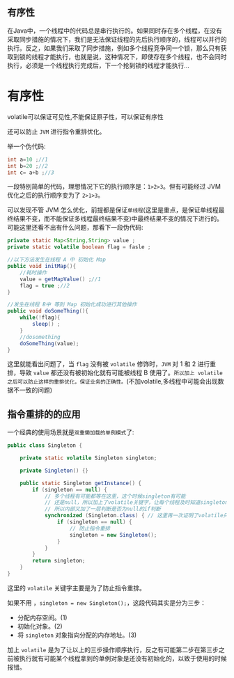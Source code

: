 ## 有序性

在Java中，一个线程中的代码总是串行执行的。如果同时存在多个线程，在没有采取同步措施的情况下，我们是无法保证线程的先后执行顺序的，线程可以并行的执行。反之，如果我们采取了同步措施，例如多个线程竞争同一个锁，那么只有获取到锁的线程才能执行，也就是说，这种情况下，即使存在多个线程，也不会同时执行，必须是一个线程执行完成后，下一个抢到锁的线程才能执行...

# 有序性

volatile可以保证可见性,不能保证原子性，可以保证有序性

还可以防止 `JVM` 进行指令重排优化。

举一个伪代码:

```java
int a=10 ;//1
int b=20 ;//2
int c= a+b ;//3
```

一段特别简单的代码，理想情况下它的执行顺序是：`1>2>3`。但有可能经过 JVM 优化之后的执行顺序变为了 `2>1>3`。

可以发现不管 JVM 怎么优化，前提都是保证`单线程`(这里是重点，是保证单线程最终结果不变，而不能保证多线程最终结果不变)中最终结果不变的情况下进行的。可能这里还看不出有什么问题，那看下一段伪代码:

```java
private static Map<String,String> value ;
private static volatile boolean flag = fasle ;

//以下方法发生在线程 A 中 初始化 Map
public void initMap(){
	//耗时操作
	value = getMapValue() ;//1
	flag = true ;//2
}

//发生在线程 B中 等到 Map 初始化成功进行其他操作
public void doSomeThing(){
	while(!flag){
		sleep() ;
	}
	//dosomething
	doSomeThing(value);
}
```

这里就能看出问题了，当 `flag` 没有被 `volatile` 修饰时，`JVM` 对 1 和 2 进行重排，导致 `value` 都还没有被初始化就有可能被线程 B 使用了。`所以加上 volatile之后可以防止这样的重排优化，保证业务的正确性。`(不加volatile,多线程中可能会出现数据不一致的问题)

## 指令重排的的应用

一个经典的使用场景就是`双重懒加载的单例模式`了:

```java
public class Singleton {

    private static volatile Singleton singleton;

    private Singleton() {}

    public static Singleton getInstance() {
        if (singleton == null) {
            // 多个线程有可能都等在这里，这个时候singleton有可能
            // 还是null，所以加上了volatile关键字，让每个线程及时知道singleton是否应被初始化了，
            // 所以内部又加了一层判断是否为null的if判断
            synchronized (Singleton.class) { // 这里再一次证明了volatile只能保证可见性，不能保证原子性.
                if (singleton == null) {
                    // 防止指令重排
                    singleton = new Singleton();
                }
            }
        }
        return singleton;
    }
}
```

这里的 `volatile` 关键字主要是为了防止指令重排。 

如果不用 ，`singleton = new Singleton();`，这段代码其实是分为三步：
- 分配内存空间。(1)
- 初始化对象。(2)
- 将 `singleton` 对象指向分配的内存地址。(3)

加上 `volatile` 是为了让以上的三步操作顺序执行，反之有可能第二步在第三步之前被执行就有可能某个线程拿到的单例对象是还没有初始化的，以致于使用的时候报错。